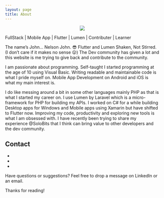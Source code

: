 ```yaml
---
layout: page
title: About
---
```


<div class="cover-author-image" style="text-align: center">
<img src="{{site.baseurl}}/public/me.png">
</div>

<p class="message">
  FullStack | Mobile App | Flutter | Lumen | Contributer | Learner 
</p>

The name’s John… Nelson John. 😎 Flutter and Lumen Shaken, Not Stirred. (I don’t care if it makes no sense 😛)
The Dev community has given a lot and this website is me trying to give back and contribute to the community.

I am passionate about programming. Self-taught I started programming at the age of 10 using Visual Basic. Writing readable and maintainable code is what I pride myself on. Mobile App Development on Android and iOS is what my main interest is.

I do like messing around a bit in some other languages mainly PHP as that is what I started my career on. I use Lumen by Laravel which is a micro-framework for PHP for building my APIs. I worked on C# for a while building Desktop apps for Windows and Mobile apps using Xamarin but have shifted to Flutter now. Improving my code, productivity and exploring new tools is what I am obsessed with. I have recently been trying to share my experience @SoloBits that I think can bring value to other developers and the dev community.


## Contact

<section class="contact">
      <ul>
          <li class="github"><a href="https://github.com/solobits/" target="_blank"><i class="fa fa-github"></i></a></li>       
          <li class="linkedin"><a href="https://www.linkedin.com/in/solobits/" target="_blank"><i class="fa fa-linkedin" aria-hidden="true"></i></a></li>
          <li class="email"><a href="mailto:nelson_john@icloud.com"><i class="fa fa-envelope-o" aria-hidden="true"></i></a></li>
      </ul>
</section>

Have questions or suggestions? Feel free to drop a message on LinkedIn or an email. 

Thanks for reading!
